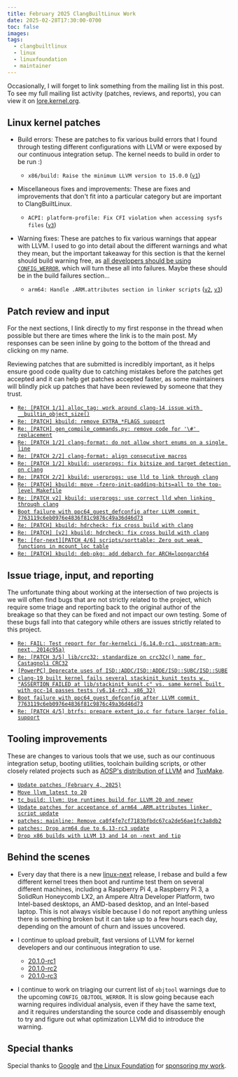 ```yaml
---
title: February 2025 ClangBuiltLinux Work
date: 2025-02-28T17:30:00-0700
toc: false
images:
tags:
  - clangbuiltlinux
  - linux
  - linuxfoundation
  - maintainer
---
```


Occasionally, I will forget to link something from the mailing list in this post. To see my full mailing list activity (patches, reviews, and reports), you can view it on [lore.kernel.org](https://lore.kernel.org/all/?q=f:nathan@kernel.org).

## Linux kernel patches

* Build errors: These are patches to fix various build errors that I found through testing different configurations with LLVM or were exposed by our continuous integration setup. The kernel needs to build in order to be run :)

  * `x86/build: Raise the minimum LLVM version to 15.0.0` ([`v1`](https://lore.kernel.org/20250220-x86-bump-min-llvm-for-stackp-v1-1-ecb3c906e790@kernel.org/))

* Miscellaneous fixes and improvements: These are fixes and improvements that don't fit into a particular category but are important to ClangBuiltLinux.

  * `ACPI: platform-profile: Fix CFI violation when accessing sysfs files` ([`v3`](https://lore.kernel.org/20250210-acpi-platform_profile-fix-cfi-violation-v3-1-ed9e9901c33a@kernel.org/))

* Warning fixes: These are patches to fix various warnings that appear with LLVM. I used to go into detail about the different warnings and what they mean, but the important takeaway for this section is that the kernel should build warning free, as [all developers should be using `CONFIG_WERROR`](https://lore.kernel.org/r/CAHk-=wifoM9VOp-55OZCRcO9MnqQ109UTuCiXeZ-eyX_JcNVGg@mail.gmail.com/), which will turn these all into failures. Maybe these should be in the build failures section...

  * `arm64: Handle .ARM.attributes section in linker scripts` ([`v2`](https://lore.kernel.org/20250204-arm64-handle-arm-attributes-in-linker-script-v2-1-d684097f5554@kernel.org/), [`v3`](https://lore.kernel.org/20250206-arm64-handle-arm-attributes-in-linker-script-v3-1-d53d169913eb@kernel.org/))



## Patch review and input

For the next sections, I link directly to my first response in the thread when possible but there are times where the link is to the main post. My responses can be seen inline by going to the bottom of the thread and clicking on my name.

Reviewing patches that are submitted is incredibly important, as it helps ensure good code quality due to catching mistakes before the patches get accepted and it can help get patches accepted faster, as some maintainers will blindly pick up patches that have been reviewed by someone that they trust.

* [`Re: [PATCH 1/1] alloc_tag: work around clang-14 issue with __builtin_object_size()`](https://lore.kernel.org/20250205195735.GA1444602@ax162/)
* [`Re: [PATCH] kbuild: remove EXTRA_*FLAGS support`](https://lore.kernel.org/20250205203817.GA2060120@ax162/)
* [`Re: [PATCH] gen_compile_commands.py: remove code for '\#' replacement`](https://lore.kernel.org/20250207213439.GA661404@ax162/)
* [`Re: [PATCH 1/2] clang-format: do not allow short enums on a single line`](https://lore.kernel.org/20250211181319.GA2995885@ax162/)
* [`Re: [PATCH 2/2] clang-format: align consecutive macros`](https://lore.kernel.org/20250211181442.GB2995885@ax162/)
* [`Re: [PATCH 1/2] kbuild: userprogs: fix bitsize and target detection on clang`](https://lore.kernel.org/20250213175539.GB2756218@ax162/)
* [`Re: [PATCH 2/2] kbuild: userprogs: use lld to link through clang`](https://lore.kernel.org/20250213175437.GA2756218@ax162/)
* [`Re: [PATCH] kbuild: move -fzero-init-padding-bits=all to the top-level Makefile`](https://lore.kernel.org/20250215203733.GA2954129@ax162/)
* [`Re: [PATCH v2] kbuild: userprogs: use correct lld when linking through clang`](https://lore.kernel.org/20250217185456.GA435791@ax162/)
* [`Boot failure with ppc64_guest_defconfig after LLVM commit 7763119c6eb0976e4836f81c9876c49a36d46d73`](https://github.com/ClangBuiltLinux/linux/issues/2072#issuecomment-2669475194)
* [`Re: [PATCH] kbuild: hdrcheck: fix cross build with clang`](https://lore.kernel.org/20250221212603.GA3561672@ax162/)
* [`Re: [PATCH] [v2] kbuild: hdrcheck: fix cross build with clang`](https://lore.kernel.org/20250224172456.GB585841@ax162/)
* [`Re: [for-next][PATCH 4/6] scripts/sorttable: Zero out weak functions in mcount_loc table`](https://lore.kernel.org/20250225180044.GA3655100@ax162/)
* [`Re: [PATCH] kbuild: deb-pkg: add debarch for ARCH=loongarch64`](https://lore.kernel.org/20250301042551.GA3565873@ax162/)



## Issue triage, input, and reporting

The unfortunate thing about working at the intersection of two projects is we will often find bugs that are not strictly related to the project, which require some triage and reporting back to the original author of the breakage so that they can be fixed and not impact our own testing. Some of these bugs fall into that category while others are issues strictly related to this project.

* [`Re: FAIL: Test report for for-kernelci (6.14.0-rc1, upstream-arm-next, 2014c95a)`](https://lore.kernel.org/20250204201019.GA3095838@ax162/)
* [`Re: [PATCH 3/5] lib/crc32: standardize on crc32c() name for Castagnoli CRC32`](https://lore.kernel.org/20250207224233.GA1261167@ax162/)
* [`[PowerPC] Deprecate uses of ISD::ADDC/ISD::ADDE/ISD::SUBC/ISD::SUBE`](https://github.com/llvm/llvm-project/pull/116984#issuecomment-2661045466)
* [`clang-19 built kernel fails several stackinit_kunit tests w. "ASSERTION FAILED at lib/stackinit_kunit.c" vs. same kernel built with gcc-14 passes tests (v6.14-rc3, x86_32)`](https://github.com/ClangBuiltLinux/linux/issues/2071#issuecomment-2667097342)
* [`Boot failure with ppc64_guest_defconfig after LLVM commit 7763119c6eb0976e4836f81c9876c49a36d46d73`](https://github.com/ClangBuiltLinux/linux/issues/2072)
* [`Re: [PATCH 4/5] btrfs: prepare extent_io.c for future larger folio support`](https://lore.kernel.org/20250225184136.GA1679809@ax162/)



## Tooling improvements

These are changes to various tools that we use, such as our continuous integration setup, booting utilities, toolchain building scripts, or other closely related projects such as [AOSP's distribution of LLVM](https://android.googlesource.com/platform/prebuilts/clang/host/linux-x86/) and [TuxMake](https://tuxmake.org).

* [`Update patches (February 4, 2025)`](https://github.com/ClangBuiltLinux/continuous-integration2/pull/813)
* [`Move llvm_latest to 20`](https://github.com/ClangBuiltLinux/continuous-integration2/pull/814)
* [`tc_build: llvm: Use runtimes build for LLVM 20 and newer`](https://github.com/ClangBuiltLinux/tc-build/pull/291)
* [`Update patches for acceptance of arm64 .ARM.attributes linker script update`](https://github.com/ClangBuiltLinux/continuous-integration2/pull/815)
* [`patches: mainline: Remove ca0f4fe7cf7183bfbdc67ca2de56ae1fc3a8db2`](https://github.com/ClangBuiltLinux/continuous-integration2/pull/816)
* [`patches: Drop arm64 due to 6.13-rc3 update`](https://github.com/ClangBuiltLinux/continuous-integration2/pull/817)
* [`Drop x86 builds with LLVM 13 and 14 on -next and tip`](https://github.com/ClangBuiltLinux/continuous-integration2/pull/818)



## Behind the scenes

* Every day that there is a new [linux-next](https://git.kernel.org/pub/scm/linux/kernel/git/next/linux-next.git/) release, I rebase and build a few different kernel trees then boot and runtime test them on several different machines, including a Raspberry Pi 4, a Raspberry Pi 3, a SolidRun Honeycomb LX2, an Ampere Altra Developer Platform, two Intel-based desktops, an AMD-based desktop, and an Intel-based laptop. This is not always visible because I do not report anything unless there is something broken but it can take up to a few hours each day, depending on the amount of churn and issues uncovered.

* I continue to upload prebuilt, fast versions of LLVM for kernel developers and our continuous integration to use.

  * [20.1.0-rc1](https://lore.kernel.org/20250204180013.GA3940674@ax162/)
  * [20.1.0-rc2](https://lore.kernel.org/20250212172405.GA3066861@ax162/)
  * [20.1.0-rc3](https://lore.kernel.org/20250227025319.GA3607450@ax162/)

* I continue to work on triaging our current list of `objtool` warnings due to the upcoming `CONFIG_OBJTOOL_WERROR`. It is slow going because each warning requires individual analysis, even if they have the same text, and it requires understanding the source code and disassembly enough to try and figure out what optimization LLVM did to introduce the warning.



## Special thanks

Special thanks to [Google](https://www.google.com/) and [the Linux Foundation](https://www.linuxfoundation.org) for [sponsoring my work](https://www.linuxfoundation.org/press/press-release/google-funds-linux-kernel-developers-to-focus-exclusively-on-security).
